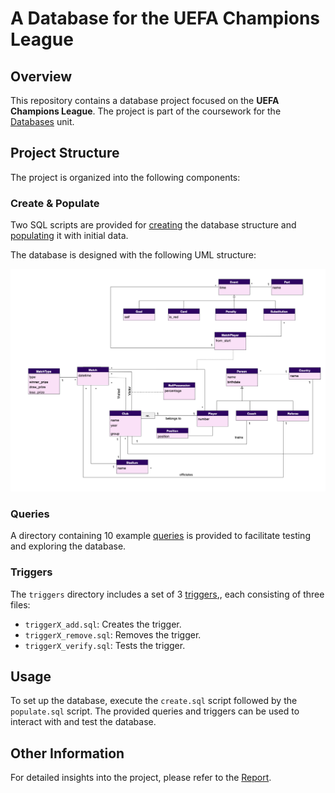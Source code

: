 # A Database for the UEFA Champions League

## Overview

This repository contains a database project focused on the **UEFA Champions League**. The project is part of the coursework for the [Databases](https://sigarra.up.pt/feup/en/UCURR_GERAL.FICHA_UC_VIEW?pv_ocorrencia_id=501674) unit.


## Project Structure

The project is organized into the following components:

### Create & Populate

Two SQL scripts are provided for [creating](/src/create.sql) the database structure and [populating](/src/populate.sql) it with initial data.

The database is designed with the following UML structure:

<img title="a title" alt="Alt text" src="assets/uml.png">

### Queries


A directory containing 10 example [queries](/src/queries/) is provided to facilitate testing and exploring the database.

### Triggers

The `triggers` directory includes a set of 3 [triggers](/src/triggers/),, each consisting of three files:

* `triggerX_add.sql`: Creates the trigger.
* `triggerX_remove.sql`: Removes the trigger.
* `triggerX_verify.sql`: Tests the trigger.


## Usage

To set up the database, execute the `create.sql` script followed by the `populate.sql` script. The provided queries and triggers can be used to interact with and test the database.

## Other Information

For detailed insights into the project, please refer to the [Report](/Report.pdf).

